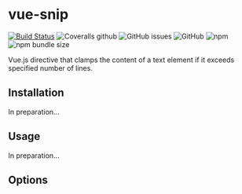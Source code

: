 # vue-snip

[![Build Status](https://travis-ci.org/ajobi/vue-snip-text.svg?branch=master)](https://travis-ci.org/ajobi/vue-snip-text)
![Coveralls github](https://img.shields.io/coveralls/github/ajobi/vue-snip-text)
![GitHub issues](https://img.shields.io/github/issues/ajobi/vue-snip)
![GitHub](https://img.shields.io/github/license/ajobi/vue-snip)
![npm](https://img.shields.io/npm/v/vue-snip-text?color=blue)
![npm bundle size](https://img.shields.io/bundlephobia/minzip/vue-snip-text)

Vue.js directive that clamps the content of a text element if it exceeds specified number of lines.

## Installation

In preparation...

## Usage

In preparation...

## Options
